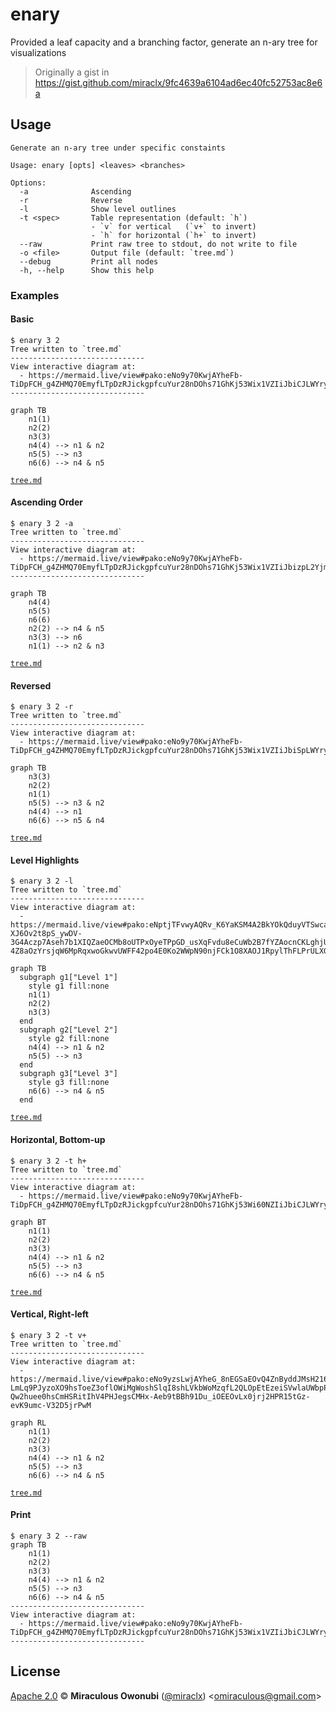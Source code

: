 # enary

Provided a leaf capacity and a branching factor, generate an n-ary tree for visualizations

> Originally a gist in <https://gist.github.com/miraclx/9fc4639a6104ad6ec40fc52753ac8e6a>

## Usage

```console
Generate an n-ary tree under specific constaints

Usage: enary [opts] <leaves> <branches>

Options:
  -a              Ascending
  -r              Reverse
  -l              Show level outlines
  -t <spec>       Table representation (default: `h`)
                  - `v` for vertical   (`v+` to invert)
                  - `h` for horizontal (`h+` to invert)
  --raw           Print raw tree to stdout, do not write to file
  -o <file>       Output file (default: `tree.md`)
  --debug         Print all nodes
  -h, --help      Show this help
```

### Examples

#### Basic

```console
$ enary 3 2
Tree written to `tree.md`
------------------------------
View interactive diagram at:
  - https://mermaid.live/view#pako:eNo9y70KwjAYheFb-TiDpFCH_g4ZHMQ70EmyfLTpDzRJickgpfcuYur28nDOhs71GhKj53Wix1VZIiJbiCJLWYryyEpUR9aizuh8vpAt6ES2TNyIJnGVpBVtkvo7bJDDaG947iGxKYRJG60gFXo9cFyCwo4cHIO7v20HGXzUObyL4wQ58PLSOeLac9C3mUfP5q8r26dz5nfZP5KVPvs
------------------------------
```

```mermaid
graph TB
    n1(1)
    n2(2)
    n3(3)
    n4(4) --> n1 & n2
    n5(5) --> n3
    n6(6) --> n4 & n5
```

[`tree.md`](examples/03x2.md)

#### Ascending Order

```console
$ enary 3 2 -a
Tree written to `tree.md`
------------------------------
View interactive diagram at:
  - https://mermaid.live/view#pako:eNo9y70KwjAYheFb-TiDpFCH_g4ZHMQ70EmyfLTpDzRJickgpfcuYur28nDOhs71GhKj53Wix1VZIiJbizpL2YjmyFa0R5aizOh8vpCt6US2SVyJKnGbpBBFkvI7rJDDaG947iGxKYRJG60gFXo9cFyCwo4cHIO7v20HGXzUObyL4wQ58PLSOeLac9C3mUfP5q8r26dz5nfZP5lpPwA
------------------------------
```

```mermaid
graph TB
    n4(4)
    n5(5)
    n6(6)
    n2(2) --> n4 & n5
    n3(3) --> n6
    n1(1) --> n2 & n3
```

[`tree.md`](examples/03x2:ascending.md)

#### Reversed

```console
$ enary 3 2 -r
Tree written to `tree.md`
------------------------------
View interactive diagram at:
  - https://mermaid.live/view#pako:eNo9y70KwjAYheFb-TiDpFCH_g4ZHMQ70EmyfLTpDzRJickgpfcuYur28nDOhs71GhKj53Wix1VZIiJbiSpLWYryyEIURzaiyeh8vpCt6ES2TFyLOnGRpBVtkuY7rJHDaG947iGxKYRJG60gFXo9cFyCwo4cHIO7v20HGXzUObyL4wQ58PLSOeLac9C3mUfP5q8r26dz5nfZP5NOPvs
```

```mermaid
graph TB
    n3(3)
    n2(2)
    n1(1)
    n5(5) --> n3 & n2
    n4(4) --> n1
    n6(6) --> n5 & n4
```

[`tree.md`](examples/03x2:reversed.md)

#### Level Highlights

```console
$ enary 3 2 -l
Tree written to `tree.md`
------------------------------
View interactive diagram at:
  - https://mermaid.live/view#pako:eNptjTFvwyAQRv_K6YaKSM4A2BkYOkQduyVTSwcaztgSBsuGSlGU_16lppaadPt4J9674ClaQoVuMmMHx70OAHP-XJ6Ov2t8pS_ywDV-3G4Aczp7Aseh7b1XIQZaeOCMb8oUTPxOyeTPpGD_usXqFvdu8eCuWb2B7fYZAocnCKLghjUFy38bcm3I-4Z8aOzYrsjqW6MpRqxwoGkwvUWFF42po4E0Ko2WWpN90njFCk1O8XAOJ1RpylThFLPrULXGz1RhHq1J9NIbN5lhpaMJbzEOy5frNxiaeMQ
```

```mermaid
graph TB
  subgraph g1["Level 1"]
    style g1 fill:none
    n1(1)
    n2(2)
    n3(3)
  end
  subgraph g2["Level 2"]
    style g2 fill:none
    n4(4) --> n1 & n2
    n5(5) --> n3
  end
  subgraph g3["Level 3"]
    style g3 fill:none
    n6(6) --> n4 & n5
  end
```

[`tree.md`](examples/03x2:levels.md)

#### Horizontal, Bottom-up

```console
$ enary 3 2 -t h+
Tree written to `tree.md`
------------------------------
View interactive diagram at:
  - https://mermaid.live/view#pako:eNo9y70KwjAYheFb-TiDpFCH_g4ZHMQ70EmyfLTpDzRJickgpfcuYur28nDOhs71GhKj53Wi60NZIiJbiCJLWYryyEpUR9aizuh8vpAt6ES2TNyIJnGVpBVtkvo7bJDDaG947iGxKYRJG60gFXo9cFyCwo4cHIO7v20HGXzUObyL4wQ58PLSOeLac9C3mUfP5q8r26dz5nfZP5KDPvs
```

```mermaid
graph BT
    n1(1)
    n2(2)
    n3(3)
    n4(4) --> n1 & n2
    n5(5) --> n3
    n6(6) --> n4 & n5
```

[`tree.md`](examples/03x2:inverted.md)

#### Vertical, Right-left

```console
$ enary 3 2 -t v+
Tree written to `tree.md`
------------------------------
View interactive diagram at:
  - https://mermaid.live/view#pako:eNo9yzsLwjAYheG_8nEGSaEOvQ4ZnByddJMsH216gSYpMRmk9L-LmLq9PJyzoXO9hsToeZ3oflOWiMgWoshSlqI8shLVkbWoMzqfL2QLOpEtEzeiSVwlaUWbpP4OG-Qw2huee0hsCmHSRitIhV4PHJegsCMHx-Aeb9tBBh91Du_iOEEOvLx0jrj2HPR15tGz-evK9umc-V32D5jrPwM
```

```mermaid
graph RL
    n1(1)
    n2(2)
    n3(3)
    n4(4) --> n1 & n2
    n5(5) --> n3
    n6(6) --> n4 & n5
```

[`tree.md`](examples/03x2:vertical:inverted.md)

#### Print

```console
$ enary 3 2 --raw
graph TB
    n1(1)
    n2(2)
    n3(3)
    n4(4) --> n1 & n2
    n5(5) --> n3
    n6(6) --> n4 & n5
------------------------------
View interactive diagram at:
  - https://mermaid.live/view#pako:eNo9y70KwjAYheFb-TiDpFCH_g4ZHMQ70EmyfLTpDzRJickgpfcuYur28nDOhs71GhKj53Wix1VZIiJbiCJLWYryyEpUR9aizuh8vpAt6ES2TNyIJnGVpBVtkvo7bJDDaG947iGxKYRJG60gFXo9cFyCwo4cHIO7v20HGXzUObyL4wQ58PLSOeLac9C3mUfP5q8r26dz5nfZP5KVPvs
------------------------------
```

## License

[Apache 2.0][license] © **Miraculous Owonubi** ([@miraclx][author-url]) \<<omiraculous@gmail.com>\>

[license]:  LICENSE "Apache 2.0 License"
[author-url]: https://github.com/miraclx
